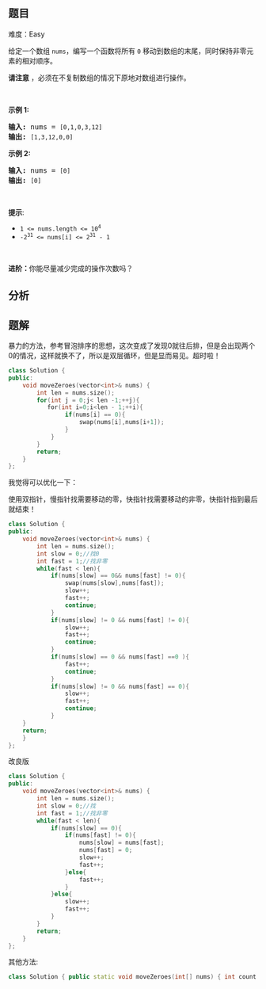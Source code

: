 
## 题目
难度：Easy
<p>给定一个数组 <code>nums</code>，编写一个函数将所有 <code>0</code> 移动到数组的末尾，同时保持非零元素的相对顺序。</p>

<p><strong>请注意</strong>&nbsp;，必须在不复制数组的情况下原地对数组进行操作。</p>

<p>&nbsp;</p>

<p><strong>示例 1:</strong></p>

<pre>
<strong>输入:</strong> nums = <code>[0,1,0,3,12]</code>
<strong>输出:</strong> <code>[1,3,12,0,0]</code>
</pre>

<p><strong>示例 2:</strong></p>

<pre>
<strong>输入:</strong> nums = <code>[0]</code>
<strong>输出:</strong> <code>[0]</code></pre>

<p>&nbsp;</p>

<p><strong>提示</strong>:</p>
<meta charset="UTF-8" />

<ul>
	<li><code>1 &lt;= nums.length &lt;= 10<sup>4</sup></code></li>
	<li><code>-2<sup>31</sup>&nbsp;&lt;= nums[i] &lt;= 2<sup>31</sup>&nbsp;- 1</code></li>
</ul>

<p>&nbsp;</p>

<p><b>进阶：</b>你能尽量减少完成的操作次数吗？</p>

## 分析
## 题解
暴力的方法，参考冒泡排序的思想，这次变成了发现0就往后排，但是会出现两个0的情况，这样就换不了，所以是双层循环，但是显而易见。超时啦！
```c++
class Solution {
public:
    void moveZeroes(vector<int>& nums) {
        int len = nums.size();
        for(int j = 0;j< len -1;++j){
           for(int i=0;i<len - 1;++i){
                if(nums[i] == 0){
                    swap(nums[i],nums[i+1]);
                }
            }
        }
        return;
    }
};
```
我觉得可以优化一下：

使用双指针，慢指针找需要移动的零，快指针找需要移动的非零，快指针指到最后就结束！
```cpp
class Solution {
public:
    void moveZeroes(vector<int>& nums) {
        int len = nums.size();
        int slow = 0;//找0
        int fast = 1;//找非零
        while(fast < len){
            if(nums[slow] == 0&& nums[fast] != 0){
                swap(nums[slow],nums[fast]);
                slow++;
                fast++;
                continue;
            }
            if(nums[slow] != 0 && nums[fast] != 0){
                slow++;
                fast++;
                continue;
            }
            if(nums[slow] == 0 && nums[fast] ==0 ){
                fast++;
                continue;
            }
            if(nums[slow] != 0 && nums[fast] == 0){
                slow++;
                fast++;
                continue;
            }
    }
    return;
    }
};
```
改良版
```cpp
class Solution {
public:
    void moveZeroes(vector<int>& nums) {
        int len = nums.size();
        int slow = 0;//找
        int fast = 1;//找非零
        while(fast < len){
            if(nums[slow] == 0){
                if(nums[fast] != 0){
                    nums[slow] = nums[fast];
                    nums[fast] = 0;
                    slow++;
                    fast++;
                }else{
                    fast++;
                }
            }else{
                slow++;
                fast++;
            }  
        }
        return;
    }
};
```
其他方法:
```cpp
class Solution { public static void moveZeroes(int[] nums) { int count = 0; for (int i = 0; i < nums.length; i++) { if (nums[i] == 0) {count++;continue;} nums[i - count] = nums[i]; } while (count>0){ nums[nums.length-count]=0; count--; } } }
``````